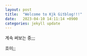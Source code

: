 ```yaml
---
layout: post
title:  "Welcome to Kjk Gitblog!!!"
date:   2023-04-10 14:11:14 +0900
categories: jekyll update
---
```

계속 써보는 중;;;

흐미;;